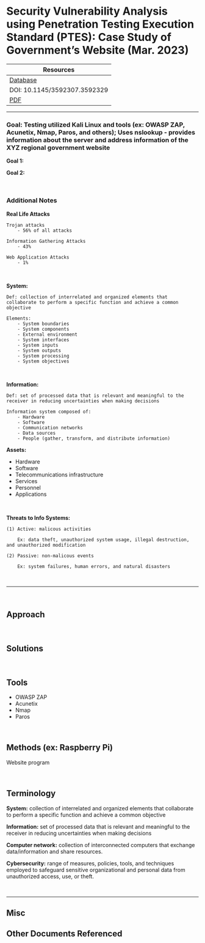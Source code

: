 # Security Vulnerability Analysis using Penetration Testing Execution Standard (PTES): Case Study of Government’s Website (Mar. 2023)

| Resources	|
|----------|
| [Database](https://doi-org.ezproxy.semo.edu:2443/10.1145/3592307.3592329) |
| DOI: 10.1145/3592307.3592329 |
| [PDF](https://dl-acm-org.ezproxy.semo.edu:2443/doi/pdf/10.1145/3592307.3592329) |

----

### Goal: Testing utilized Kali Linux and tools (ex: OWASP ZAP, Acunetix, Nmap, Paros, and others); Uses nslookup - provides information about the server and address information of the XYZ regional government website

**Goal 1:** 

**Goal 2:** 

<br>

### Additional Notes

**Real Life Attacks**

	Trojan attacks
		- 56% of all attacks
		
	Information Gathering Attacks
		- 43%
		
	Web Application Attacks
		- 1%

<br>
		
**System:** 
	
	Def: collection of interrelated and organized elements that collaborate to perform a specific function and achieve a common objective
	
	Elements: 
		- System boundaries
		- System components
		- External environment
		- System interfaces
		- System inputs
		- System outputs
		- System processing
		- System objectives
		
<br>

**Information:** 
	
	Def: set of processed data that is relevant and meaningful to the receiver in reducing uncertainties when making decisions
	
	Information system composed of:
		- Hardware
		- Software
		- Communication networks
		- Data sources
		- People (gather, transform, and distribute information)
		
**Assets:**
- Hardware
- Software
- Telecommunications infrastructure
- Services
- Personnel
- Applications

<br>

**Threats to Info Systems:**

	(1) Active: malicous activities
		
		Ex: data theft, unauthorized system usage, illegal destruction, and unauthorized modification
		
	(2) Passive: non-malicous events
	
		Ex: system failures, human errors, and natural disasters 

<br>

----

<br>
  
<a id="approach"></a>
## Approach



<br>

<a id="solutions"></a>
## Solutions



<br>

<a id="tools"></a>
## Tools

- OWASP ZAP
- Acunetix
- Nmap
- Paros


<br>

<a id="Methods"></a>
## Methods (ex: Raspberry Pi)  

Website program

<br> 

<a id="terminology"></a>
## Terminology

**System:** collection of interrelated and organized elements that collaborate to perform a specific function and achieve a common objective

**Information:** set of processed data that is relevant and meaningful to the receiver in reducing uncertainties when making decisions

**Computer network:** collection of interconnected computers that exchange data/information and share resources.

**Cybersecurity:** range of measures, policies, tools, and techniques employed to safeguard sensitive organizational and personal data from unauthorized access, use, or theft.

<br>

----

## Misc



## Other Documents Referenced

